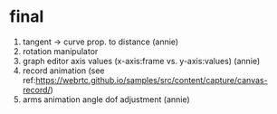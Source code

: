 # final
1. tangent -> curve prop. to distance (annie)
2. rotation manipulator 
4. graph editor axis values (x-axis:frame vs. y-axis:values) (annie)
5. record animation (see ref:https://webrtc.github.io/samples/src/content/capture/canvas-record/)
6. arms animation angle dof adjustment (annie)
